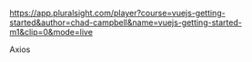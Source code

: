 https://app.pluralsight.com/player?course=vuejs-getting-started&author=chad-campbell&name=vuejs-getting-started-m1&clip=0&mode=live

Axios